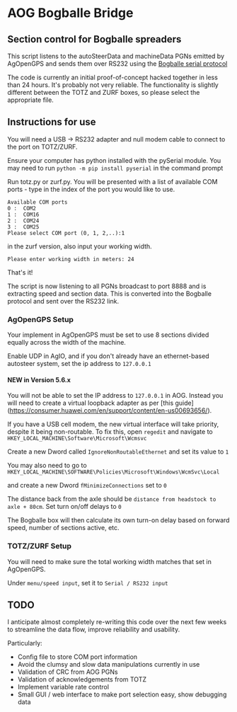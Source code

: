 # AOG Bogballe Bridge
## Section control for Bogballe spreaders

This script listens to the autoSteerData and machineData PGNs emitted by AgOpenGPS and sends them over RS232 using the [Bogballe serial protocol](https://dam.bogballe.com/dmm3bwsv3/AssetStream.aspx?mediaformatid=10061&destinationid=10016&assetid=3488)

The code is currently an initial proof-of-concept hacked together in less than 24 hours. It's probably not very reliable. The functionality is slightly different between the TOTZ and ZURF boxes, so please select the appropriate file.

## Instructions for use

You will need a USB -> RS232 adapter and null modem cable to connect to the port on TOTZ/ZURF.

Ensure your computer has python installed with the pySerial module. You may need to run `python -m pip install pyserial` in the command prompt

Run totz.py or zurf.py. You will be presented with a list of available COM ports - type in the index of the port you would like to use.

```
Available COM ports
0 :  COM2
1 :  COM16
2 :  COM24
3 :  COM25
Please select COM port (0, 1, 2,..):1
```

in the zurf version, also input your working width.

`Please enter working width in meters: 24`

That's it!

The script is now listening to all PGNs broadcast to port 8888 and is extracting speed and section data. This is converted into the Bogballe protocol and sent over the RS232 link.

### AgOpenGPS Setup

Your implement in AgOpenGPS must be set to use 8 sections divided equally across the width of the machine.

Enable UDP in AgIO, and if you don't already have an ethernet-based autosteer system, set the ip address to `127.0.0.1`

#### NEW in Version 5.6.x

You will not be able to set the IP address to `127.0.0.1` in AOG. Instead you will need to create a virtual loopback adapter as per [this guide] (https://consumer.huawei.com/en/support/content/en-us00693656/).

If you have a USB cell modem, the new virtual interface will take priority, despite it being non-routable. To fix this, open `regedit` and navigate to `HKEY_LOCAL_MACHINE\Software\Microsoft\Wcmsvc`

Create a new Dword called `IgnoreNonRoutableEthernet` and set its value to `1`

You may also need to go to `HKEY_LOCAL_MACHINE\SOFTWARE\Policies\Microsoft\Windows\WcmSvc\Local` 

and create a new Dword `fMinimizeConnections` set to `0`




The distance back from the axle should be `distance from headstock to axle + 80cm`. Set turn on/off delays to `0`

The Bogballe box will then calculate its own turn-on delay based on forward speed, number of sections active, etc.

### TOTZ/ZURF Setup

You will need to make sure the total working width matches that set in AgOpenGPS.

Under `menu/speed input`, set it to  `Serial / RS232 input`




## TODO
I anticipate almost completely re-writing this code over the next few weeks to streamline the data flow, improve reliability and usability.

Particularly:

- Config file to store COM port information
- Avoid the clumsy and slow data manipulations currently in use
- Validation of CRC from AOG PGNs
- Validation of acknowledgements from TOTZ
- Implement variable rate control
- Small GUI / web interface to make port selection easy, show debugging data

